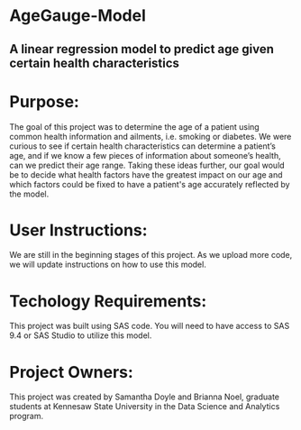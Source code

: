 # AgeGauge-Model

A linear regression model to predict age given certain health characteristics 
-----------------------------------------------------------------------------

Purpose:
=======
The goal of this project was to determine the age of a patient using common health information and ailments, i.e. smoking or diabetes. We were curious to see if certain health characteristics can determine a patient’s age, and if we know a few pieces of information about someone’s health, can we predict their age range. Taking these ideas further, our goal would be to decide what health factors have the greatest impact on our age and which factors could be fixed to have a patient's age accurately reflected by the model.

User Instructions:
==============
We are still in the beginning stages of this project. As we upload more code, we will update instructions on how to use this model. 

Techology Requirements:
=======================
This project was built using SAS code. You will need to have access to SAS 9.4 or SAS Studio to utilize this model. 

Project Owners:
====
This project was created by Samantha Doyle and Brianna Noel, graduate students at Kennesaw State University in the Data Science and Analytics program. 
